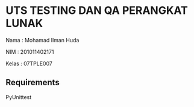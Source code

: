 # UTS TESTING DAN QA PERANGKAT LUNAK

Nama  : Mohamad Ilman Huda

NIM   : 201011402171

Kelas : 07TPLE007

## Requirements

PyUnittest
